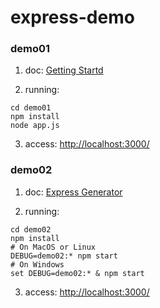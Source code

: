 # express-demo

### demo01

1. doc:
[Getting Startd](https://expressjs.com/en/starter/installing.html)

2. running:
```shell
cd demo01
npm install
node app.js
```

3. access:
[http://localhost:3000/](http://localhost:3000/)

### demo02

1. doc: 
[Express Generator](https://expressjs.com/en/starter/generator.html)

2. running:
```shell
cd demo02
npm install
# On MacOS or Linux
DEBUG=demo02:* npm start
# On Windows
set DEBUG=demo02:* & npm start
```

3. access:
[http://localhost:3000/](http://localhost:3000/)
